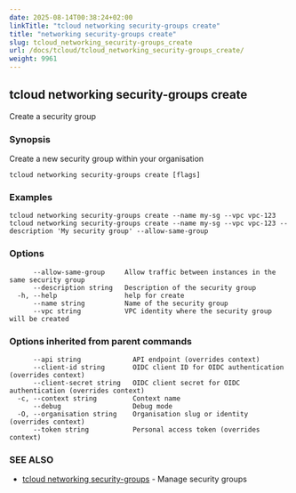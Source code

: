 ```yaml
---
date: 2025-08-14T00:38:24+02:00
linkTitle: "tcloud networking security-groups create"
title: "networking security-groups create"
slug: tcloud_networking_security-groups_create
url: /docs/tcloud/tcloud_networking_security-groups_create/
weight: 9961
---
```

## tcloud networking security-groups create

Create a security group

### Synopsis

Create a new security group within your organisation

```
tcloud networking security-groups create [flags]
```

### Examples

```
tcloud networking security-groups create --name my-sg --vpc vpc-123
tcloud networking security-groups create --name my-sg --vpc vpc-123 --description 'My security group' --allow-same-group
```

### Options

```
      --allow-same-group     Allow traffic between instances in the same security group
      --description string   Description of the security group
  -h, --help                 help for create
      --name string          Name of the security group
      --vpc string           VPC identity where the security group will be created
```

### Options inherited from parent commands

```
      --api string             API endpoint (overrides context)
      --client-id string       OIDC client ID for OIDC authentication (overrides context)
      --client-secret string   OIDC client secret for OIDC authentication (overrides context)
  -c, --context string         Context name
      --debug                  Debug mode
  -O, --organisation string    Organisation slug or identity (overrides context)
      --token string           Personal access token (overrides context)
```

### SEE ALSO

* [tcloud networking security-groups](/docs/tcloud/tcloud_networking_security-groups/)	 - Manage security groups


